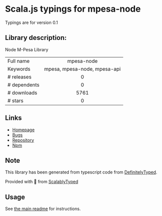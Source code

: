 
# Scala.js typings for mpesa-node

Typings are for version 0.1

## Library description:
Node M-Pesa Library

|                    |                 |
| ------------------ | :-------------: |
| Full name          | mpesa-node |
| Keywords           | mpesa, mpesa-node, mpesa-api |
| # releases         | 0 |
| # dependents       | 0 |
| # downloads        | 5761 |
| # stars            | 0 |

## Links
- [Homepage](https://github.com/safaricom/mpesa-node-library#readme)
- [Bugs](https://github.com/safaricom/mpesa-node-library/issues)
- [Repository](https://github.com/safaricom/mpesa-node-library)
- [Npm](https://www.npmjs.com/package/mpesa-node)
    


## Note
This library has been generated from typescript code from [DefinitelyTyped](https://definitelytyped.org).

Provided with :purple_heart: from [ScalablyTyped](https://github.com/oyvindberg/ScalablyTyped)

## Usage
See [the main readme](../../readme.md) for instructions.


